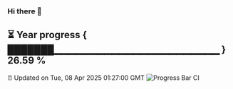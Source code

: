 ### Hi there 👋
⏳ Year progress { ███████▁▁▁▁▁▁▁▁▁▁▁▁▁▁▁▁▁▁▁▁▁▁▁ } 26.59 %
---
⏰ Updated on Tue, 08 Apr 2025 01:27:00 GMT
![Progress Bar CI](https://github.com/liununu/liununu/workflows/Progress%20Bar%20CI/badge.svg)
